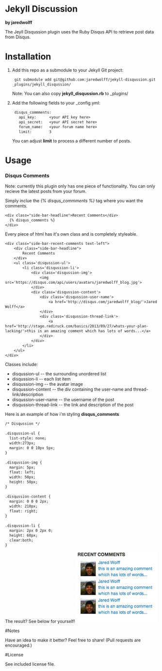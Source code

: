 Jekyll Discussion
===========
**by jaredwolff**

The Jeyll Disqussion plugin uses the Ruby Disqus API to retrieve post data from Disqus.

# Installation

1. Add this repo as a submodule to your Jekyll Git project:

        git submodule add git@github.com:jaredwolff/jekyll-disqussion.git _plugins/jekyll_disqussion/

    Note: You can also copy **jekyll\_disqussion.rb** to _plugins/

2. Add the following fields to your _config.yml:

        disqus_commments:
          api_key:      <your API key here>
          api_secret:   <your API secret here>
          forum_name:   <your forum name here>
          limit:        3

    You can adjust **limit** to process a different number of posts.

# Usage

### Disqus Comments

Note: currently this plugin only has one piece of functionality. You can only recieve the latest posts from your forum.

Simply inclue the _{% disqus\_commments %}_ tag where you want the comments.

    <div class="side-bar-headline">Recent Comments</div>
      {% disqus_comments %}
    </div>

Every piece of html has it's own class and is completely styleable.

    <div class="side-bar-recent-comments text-left">
        <div class="side-bar-headline">
            Recent Comments
        </div>
        <ul class='disqussion-ul'>
            <li class='disqussion-li'>
                <div class='disqussion-img'>
                    <img src='https://disqus.com/api/users/avatars/jaredwolff_blog.jpg'>
                </div>
                <div class='disqussion-content'>
                    <div class='disqussion-user-name'>
                        <a href='http://disqus.com/jaredwolff_blog/'>Jared Wolff</a>
                    </div>
                    <div class='disqussion-thread-link'>
                        <a href='http://stage.rediruck.com/basics/2013/09/27/whats-your-plan-lacking/'>this is an amazing comment which has lots of words...</a>
                    </div>
                </div>
            </li>
        </ul>
    </div>

Classes include:

* disqussion-ul             -- the surrounding unordered list
* disqussion-li             -- each list item
* disqussion-img            -- the avatar image
* disqussion-content        -- the div containing the user-name and thread-link/description
* disqussion-user-name      -- the username of the post
* disqussion-thread-link    -- the link and description of the post

Here is an example of how i'm styling **disqus\_comments**

    /* Disqussion */
    
    .disqussion-ul {
      list-style: none;
      width:273px;
      margin: 0 0 10px 5px;
    }
    
    .disqussion-img {
      margin: 5px;
      float: left;
      width: 50px;
      height: 50px;
    }
    
    .disqussion-content {
      margin: 0 0 0 2px;
      width: 210px;
      float: right;
    }
    
    .disqussion-li {
      margin: 2px 0 2px 0;
      height: 60px;
      clear:both;
    }

The result? See below for yourself!
![Disquss Comments](disquss_comments.jpg)

#Notes

Have an idea to make it better? Feel free to share! (Pull requests are encouraged.)

#License

See included license file.

